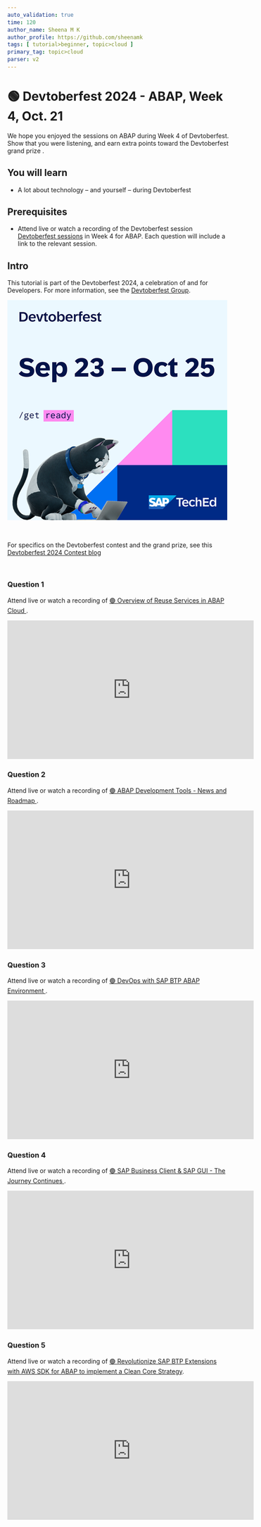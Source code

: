 ```yaml
---
auto_validation: true
time: 120
author_name: Sheena M K
author_profile: https://github.com/sheenamk
tags: [ tutorial>beginner, topic>cloud ]
primary_tag: topic>cloud
parser: v2
---
```


# 🟢 Devtoberfest 2024 - ABAP, Week 4, Oct. 21
<!-- description --> We hope you enjoyed the sessions on ABAP during Week 4 of Devtoberfest. Show that you were listening, and earn extra points toward the Devtoberfest grand prize . 
 
## You will learn
- A lot about technology – and yourself – during Devtoberfest

## Prerequisites
- Attend live or watch a recording of the Devtoberfest session [Devtoberfest sessions](https://community.sap.com/t5/devtoberfest/eb-p/devtoberfest-events) in Week 4 for ABAP. Each question will include a link to the relevant session. 

## Intro
This tutorial is part of the Devtoberfest 2024, a celebration of and for Developers. For more information, see the [Devtoberfest Group](https://groups.community.sap.com/t5/devtoberfest/gh-p/Devtoberfest).

![Devtoberfest](promo-image-kasimir-square.png)

&nbsp;

For specifics on the Devtoberfest contest and the grand prize, see this [Devtoberfest 2024 Contest blog](https://community.sap.com/t5/devtoberfest-blog-posts/devtoberfest-2024-contest/ba-p/13781593)

&nbsp;



### Question 1 

Attend live or watch a recording of [🟢 Overview of Reuse Services in ABAP Cloud                                                ](https://www.youtube.com/watch?v=PmKor6vasxM). 

<iframe width="560" height="315" src="https://www.youtube.com/embed/PmKor6vasxM" frameborder="0" allowfullscreen></iframe>

### Question 2 

Attend live or watch a recording of [🟢 ABAP Development Tools - News and  Roadmap                                              ](https://www.youtube.com/watch?v=YOIsyR5C2Mk). 

<iframe width="560" height="315" src="https://www.youtube.com/embed/YOIsyR5C2Mk" frameborder="0" allowfullscreen></iframe>

### Question 3 

Attend live or watch a recording of [🟢 DevOps with SAP BTP ABAP Environment                                                    ](https://www.youtube.com/watch?v=CIPDvO6hxAo). 

<iframe width="560" height="315" src="https://www.youtube.com/embed/CIPDvO6hxAo" frameborder="0" allowfullscreen></iframe>

### Question 4 

Attend live or watch a recording of [🟢 SAP Business Client & SAP GUI - The Journey Continues                                   ](https://www.youtube.com/watch?v=Ihxl85uXrjc). 

<iframe width="560" height="315" src="https://www.youtube.com/embed/Ihxl85uXrjc" frameborder="0" allowfullscreen></iframe>

### Question 5 

Attend live or watch a recording of [🟢 Revolutionize SAP BTP Extensions with AWS SDK for ABAP to implement a Clean Core Strategy](https://www.youtube.com/watch?v=SNgrpU1Srf8). 

<iframe width="560" height="315" src="https://www.youtube.com/embed/SNgrpU1Srf8" frameborder="0" allowfullscreen></iframe>